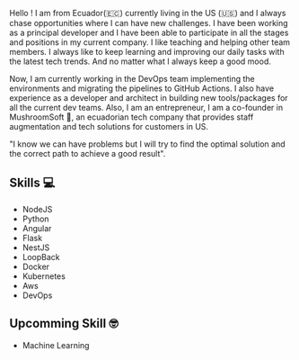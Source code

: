 Hello !
I am from Ecuador(:ecuador:) currently living in the US (:us:)  and I always chase opportunities where I can have new challenges. I have been working as a principal developer and I have been able to participate in all the stages and positions in my current company. I like teaching and helping other team members.
I always like to keep learning and improving our daily tasks with the latest tech trends. And no matter what I always keep a good mood. 

Now, I am currently working in the DevOps team implementing the environments and migrating the pipelines to GitHub Actions. I also have experience as a developer and architect in building new tools/packages for all the current dev teams. Also, I am an entrepreneur, I am a co-founder in MushroomSoft :rocket:, an ecuadorian tech company that provides staff augmentation and tech solutions for customers in US.


"I know we can have problems but I will try to find the optimal solution and the correct path to achieve a good result". 

## Skills :computer:	

- NodeJS
- Python
- Angular
- Flask
- NestJS
- LoopBack
- Docker
- Kubernetes
- Aws
- DevOps

## Upcomming Skill :nerd_face:

- Machine Learning
